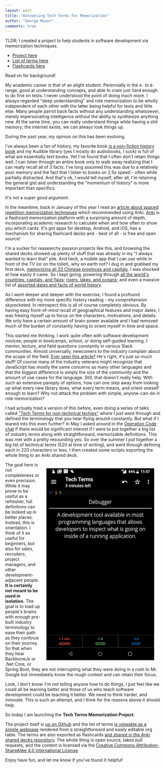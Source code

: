 ```yaml
---
layout: post
title: "Announcing Tech Terms for Memorization"
author: "George Mauer"
comments: true
---
```


TLDR; I created a project to help students in software development via memorization techniques.

* [Project here](https://github.com/togakangaroo/tech-terms)
* [List of terms here](https://github.com/togakangaroo/tech-terms/blob/master/terms.org)
* [Flashcards here](https://ankiweb.net/shared/info/40916824)

Read on for background!

My academic career is that of an alight student. Perennially in the `A-` to `B-` range, good at understanding concepts, and able to cram just hard enough to do fine on tests. I never understood the point of doing much more. I always regarded "deep understanding" and rote memorization to be wholly independent of each other with the latter being helpful for tests and little else. Many people parrot back facts without any understanding whatsoever, merely impersonating intelligence without the ability to synthesize anything new. At the same time, you can really understand things while having a shit memory; the internet exists, we can always look things up.

During the past year, my opinion on this has been evolving.

<!--break-->

I've always been a fan of history, my favorite book [is a non-fiction history book](https://www.amazon.com/Why-West-Rules-Now-Patterns/dp/0312611692) and my Audible library (yes I mostly do audiobooks, I suck) is full of what are essentially text books. Yet I've found that I often don't retain things well. I can listen through an entire book only to walk away realizing that I can really recall all of 3 facts. I've long assumed this was due to a relatively poor memory and the fact that I listen to books on 2.5x speed - often while partially distracted. And that's ok, I would tell myself, after all, I'm retaining the general gist and understanding the "momentum of history" is more important than specifics.

It's not a super good argument.

In the meantime, back in January of this year I read an [article about spaced repetition memorization techniques](https://medium.freecodecamp.org/use-spaced-repetition-with-anki-to-learn-to-code-faster-7c334d448c3c) which recommended using Anki. [Anki](https://ankiweb.net/) is a flashcard memorization platform with a surprising amount of depth, incorporating academic research to calculate when and how often to show you which cards. It's got apps for desktop, Android, and iOS, has a mechanism for sharing flashcard decks and - best of all - is free and open source!

I'm a sucker for reasearchy passion projects like this, and browsing the shared decks showed up plenty of stuff that was already in my "I always wanted to learn that" pile. And heck, a mobile app that I can use while in front of the TV (or on the toilet), why on earth not? I dug in and grabbed my first deck, [memorizing all 33 Chinese provinces and capitals](https://ankiweb.net/shared/info/3066506982). I was shocked at how easily it came. So I kept going, powering through [all the world's countries, capitals, and flags](https://ankiweb.net/shared/info/2109889812); [rivers, lakes, and oceans](https://ankiweb.net/shared/info/1399758390); and even a massive list of [assorted dates and facts of world history](https://ankiweb.net/shared/info/2401376321).

As I went deeper and deeper with the exercise, I found a profound difference with my more specific history reading - my comprehension skyrocketed. In retrospect this is all of course completely obvious. By having easy front-of-mind recall of geographical features and major dates, I was freeing myself up to focus on the characters, motivations, and details. We only have a certain amount of brain-power available and I had removed much of the burden of constantly having to orient myself in time and space.

This started me thinking. I work quite often with software development novices; people in bootcamps, school, or doing self-guided learning. I mentor, lecture, and field questions constantly in various Slack communities. Almost universally, newcomers to the industry complain about the scope of the field. [Ever seen this article?](https://hackernoon.com/how-it-feels-to-learn-javascript-in-2016-d3a717dd577f) He's right, it's just so much stuff! Of course many of the industry veterans might recognize that JavaScript has mostly the same concerns as many other languages and that the biggest difference is simply the size of the community and the amount of use cases for the language. Still, that doesn't really help. With such an extensive panoply of options, how can one step away from looking up what every new library does, what every term means, and orient oneself enough to learn? Why not attack the problem with simple, anyone-can-do-it rote memorization?

I had actually tried a version of this before, even doing a series of talks called ["Tech Terms for non-technical techies"](https://docs.google.com/presentation/d/1z9j9jUH8wgRcV__5SubmkEA9YZe2wIDb25Mf8DwD7QI/edit#slide=id.p) where I just went through and defined the terminology that you hear flying around constantly. But what if I leaned into this even further? In May I asked around in the [Operation Code chat](https://operationcode.org/) if there would be significant interest if I were to put together a big list of industry terms along with straightforward, memorizable definitions. This was met with a pretty resounding yes. So over the summer I put together a big list of technical terms (520 at time of writing), and went through defining each in 220 characters or less. I then created some scripts exporting the whole thing to an Anki shared deck.

<img src="/img/announcing-tech-terms/tech-terms-on-anki.png" alt="Anki on Android screenshot" style="float: right; margin: 20px;">

The goal here is not completeness or even precision. While it may prove to be useful as a refresher, full definitions can be looked up in better places. Instead, this is orientation. I think of it as useful for beginners, but also for sales, recruiters, project managers, and other development-adjacent people. **It is certainly not meant to be used in isolation.** The goal is to load up people's brains with enough pre-built industry terminology to ease their path as they continue on their journey. So that when they hear BackboneJs or .Net Core, or Spring Boot, they are not interrupting what they were doing in a rush to Mr. Google but immediately know the rough context and can retain their focus.

Look, I don't know. I'm not telling anyone how to do things, I just feel like we could all be learning better and those of us who teach software development could be teaching it better. We need to think harder, and innovate. This is such an attempt, and I think for the reasons above it should help.

So today I am launching the **Tech Terms Memorization Project**.

The project itself is [up on Github](https://github.com/togakangaroo/tech-terms) and the list of terms [is viewable as a simple webpage](https://github.com/togakangaroo/tech-terms/blob/master/terms.org) rendered from a straightforward and easily editable org table. The terms are also exported as flashcards [and shared in the Anki shared decks repository](https://ankiweb.net/shared/info/40916824). The whole thing is open source, takes pull requests, and the content is licensed via the [Creative Commons Attribution-ShareAlike 4.0 International License](http://creativecommons.org/licenses/by-sa/4.0/).

Enjoy have fun, and let me know if you've found it helpful!
